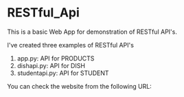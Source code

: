 # RESTful_Api

This is a basic Web App for demonstration of RESTful API's.

I've created three examples of RESTful API's

1) app.py: API  for PRODUCTS
2) dishapi.py: API  for DISH
3) studentapi.py: API for STUDENT

You can check the website from the following URL: 
